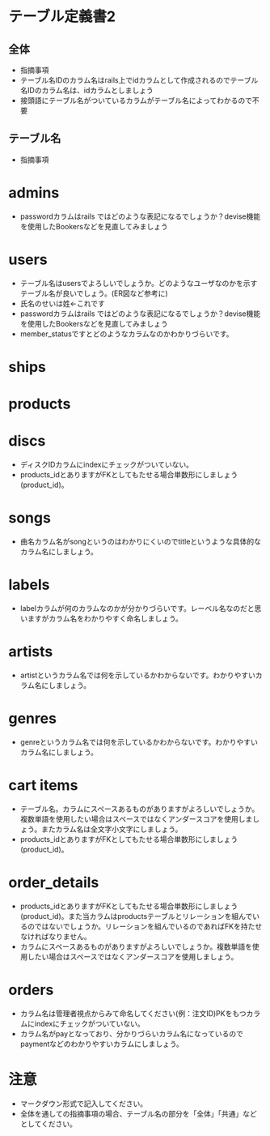 # テーブル定義書2
## 全体
- 指摘事項
- テーブル名IDのカラム名はrails上でidカラムとして作成されるのでテーブル名IDのカラム名は、idカラムとしましょう
-  接頭語にテーブル名がついているカラムがテーブル名によってわかるので不要

## テーブル名
- 指摘事項
# admins
- passwordカラムはrails ではどのような表記になるでしょうか？devise機能を使用したBookersなどを見直してみましょう

# users
- テーブル名はusersでよろしいでしょうか。どのようなユーザなのかを示すテーブル名が良いでしょう。(ER図など参考に)
- 氏名のせいは姓←これです
- passwordカラムはrails ではどのような表記になるでしょうか？devise機能を使用したBookersなどを見直してみましょう
- member_statusですとどのようなカラムなのかわかりづらいです。

# ships

# products

# discs
- ディスクIDカラムにindexにチェックがついていない。
- products_idとありますがFKとしてもたせる場合単数形にしましょう(product_id)。

# songs
- 曲名カラム名がsongというのはわかりにくいのでtitleというような具体的なカラム名にしましょう。

# labels
- labelカラムが何のカラムなのかが分かりづらいです。レーベル名なのだと思いますがカラム名をわかりやすく命名しましょう。

# artists
- artistというカラム名では何を示しているかわからないです。わかりやすいカラム名にしましょう。

# genres
- genreというカラム名では何を示しているかわからないです。わかりやすいカラム名にしましょう。

# cart items
- テーブル名。カラムにスペースあるものがありますがよろしいでしょうか。複数単語を使用したい場合はスペースではなくアンダースコアを使用しましょう。またカラム名は全文字小文字にしましょう。
- products_idとありますがFKとしてもたせる場合単数形にしましょう(product_id)。

# order_details
- products_idとありますがFKとしてもたせる場合単数形にしましょう(product_id)。また当カラムはproductsテーブルとリレーションを組んでいるのではないでしょうか。リレーションを組んでいるのであればFKを持たせなければなりません。
- カラムにスペースあるものがありますがよろしいでしょうか。複数単語を使用したい場合はスペースではなくアンダースコアを使用しましょう。

# orders
- カラム名は管理者視点からみて命名してください(例：注文ID)PKをもつカラムにindexにチェックがついていない。
- カラム名がpayとなっており、分かりづらいカラム名になっているのでpaymentなどのわかりやすいカラムにしましょう。
# 注意
* マークダウン形式で記入してください。
* 全体を通しての指摘事項の場合、テーブル名の部分を「全体」「共通」などとしてください。
